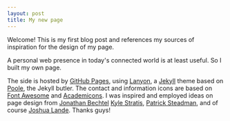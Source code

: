 ```yaml
---
layout: post
title: My new page
---
```


<div class="message">
  Welcome! This is my first blog post and references my sources of inspiration for the design of my page.
</div>

A personal web presence in today's connected world is at least useful. So I built my own page.

The side is hosted by [GitHub Pages](http://github.io), using [Lanyon](https://github.com/poole/lanyon), a [Jekyll](http://jekyllrb.com) theme based on [Poole](http://getpoole.com), the Jekyll butler. The contact and information icons are based on [Font Awesome](http://fontawesome.io/) and [Academicons](https://github.com/jpswalsh/academicons). I was inspired and employed ideas on page design from [Jonathan Bechtel](http://jonathonbechtel.com/2015/11/16/building-my-first-blog-ever-using-jekyll-and-github-pages/) [Kyle Stratis](http://kylestratis.com/2015/04/17/blog-setup/), [Patrick Steadman](http://patricksteadman.ca/2014/08/04/lanyonsetup/), and of course [Joshua Lande](http://joshualande.com/jekyll-github-pages-poole). Thanks guys!
